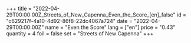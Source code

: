 +++
title = "2022-04-29T00:00:00Z_Streets_of_New_Capenna_Even_the_Score_[en]_false"
id = "c629217f-4a10-4d92-86f8-22dc4067a724"
date = "2022-04-29T00:00:00Z"
name = "Even the Score"
lang = ["en"]
price = "0.43"
quantity = 4
foil = false
set = "Streets of New Capenna"
+++
